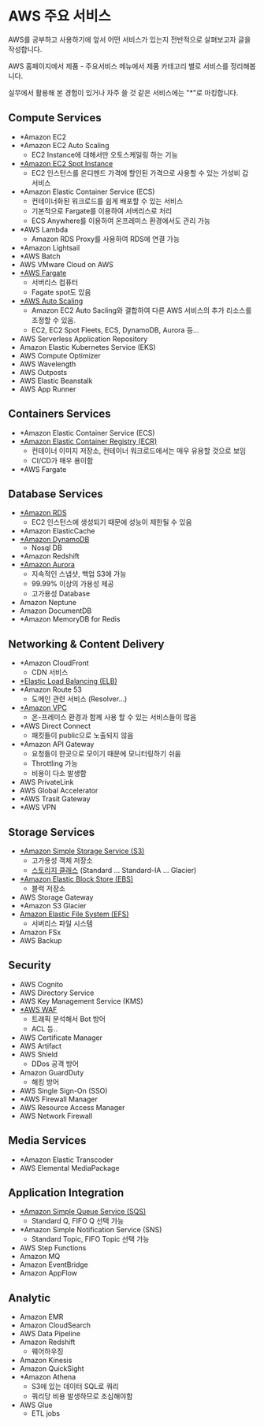 # AWS 주요 서비스
AWS를 공부하고 사용하기에 앞서 어떤 서비스가 있는지 전반적으로 살펴보고자 글을 작성합니다.

AWS 홈페이지에서 제품 - 주요서비스 메뉴에서 제품 카테고리 별로 서비스를 정리해봅니다.

실무에서 활용해 본 경험이 있거나 자주 쓸 것 같은 서비스에는 "*"로 마킹합니다.

## Compute Services
- *Amazon EC2
- *Amazon EC2 Auto Scaling
  - EC2 Instance에 대해서만 오토스케일링 하는 기능
- [*Amazon EC2 Spot Instance](https://aws.amazon.com/ec2/spot/)
  -  EC2 인스턴스를 온디멘드 가격에 할인된 가격으로 사용할 수 있는 가성비 갑 서비스
- *Amazon Elastic Container Service (ECS)
  - 컨테이너화된 워크로드를 쉽게 배포할 수 있는 서비스
  - 기본적으로 Fargate를 이용하여 서버리스로 처리
  - ECS Anywhere를 이용하여 온프레미스 환경에서도 관리 가능
- *AWS Lambda
  - Amazon RDS Proxy를 사용하여 RDS에 연결 가능
- *Amazon Lightsail
- *AWS Batch
- AWS VMware Cloud on AWS
- [*AWS Fargate](https://aws.amazon.com/fargate)
  - 서버리스 컴퓨터
  - Fagate spot도 있음
- [*AWS Auto Scaling](https://aws.amazon.com/autoscaling/)
    - Amazon EC2 Auto Sacling와 결합하여 다른 AWS 서비스의 추가 리소스를 조정할 수 있음.
    - EC2, EC2 Spot Fleets, ECS, DynamoDB, Aurora 등...
- AWS Serverless Application Repository
- Amazon Elastic Kubernetes Service (EKS) 
- AWS Compute Optimizer
- AWS Wavelength
- AWS Outposts
- AWS Elastic Beanstalk
- AWS App Runner

## Containers Services
- *Amazon Elastic Container Service (ECS)
- [*Amazon Elastic Container Registry (ECR)](https://aws.amazon.com/ecr/)
  - 컨테이너 이미지 저장소, 컨테이너 워크로드에서는 매우 유용할 것으로 보임
  - CI/CD가 매우 용이함
- *AWS Fargate

## Database Services
- [*Amazon RDS](https://aws.amazon.com/rds/features/)
  - EC2 인스턴스에 생성되기 때문에 성능이 제한될 수 있음
- *Amazon ElasticCache
- [*Amazon DynamoDB](https://aws.amazon.com/dynamodb/features/)
  - Nosql DB
- *Amazon Redshift
- [*Amazon Aurora](https://aws.amazon.com/rds/aurora/features)
  - 지속적인 스냅샷, 백업 S3에 가능
  - 99.99% 이상의 가용성 제공
  - 고가용성 Database
- Amazon Neptune
- Amazon DocumentDB
- *Amazon MemoryDB for Redis

## Networking & Content Delivery
- *Amazon CloudFront
  - CDN 서비스
- [*Elastic Load Balancing (ELB)](https://aws.amazon.com/elasticloadbalancing/features/)
- *Amazon Route 53
  - 도메인 관련 서비스 (Resolver...)
- [*Amazon VPC](https://aws.amazon.com/vpc/features/)
  - 온-프레미스 환경과 함께 사용 할 수 있는 서비스들이 많음
- *AWS Direct Connect
  - 패킷들이 public으로 노출되지 않음
- *Amazon API Gateway
  - 요청들이 한곳으로 모이기 때문에 모니터링하기 쉬움
  - Throttling 가능
  - 비용이 다소 발생함
- AWS PrivateLink
- AWS Global Accelerator
- *AWS Trasit Gateway
- *AWS VPN

## Storage Services
- [*Amazon Simple Storage Service (S3)](https://aws.amazon.com/s3/)
  - 고가용성 객체 저장소
  - [스토리지 클래스](https://aws.amazon.com/s3/storage-classes) (Standard ... Standard-IA ... Glacier)
- [*Amazon Elastic Block Store (EBS)](https://aws.amazon.com/ebs)
  - 블럭 저장소
- AWS Storage Gateway
- *Amazon S3 Glacier
- [Amazon Elastic File System (EFS)](https://aws.amazon.com/efs)
  - 서버리스 파일 시스템
- Amazon FSx
- AWS Backup

## Security
- AWS Cognito
- AWS Directory Service
- AWS Key Management Service (KMS)
- [*AWS WAF](https://aws.amazon.com/waf)
  - 트래픽 분석해서 Bot 방어
  - ACL 등..
- AWS Certificate Manager
- AWS Artifact
- AWS Shield
  - DDos 공격 방어
- Amazon GuardDuty
  - 해킹 방어
- AWS Single Sign-On (SSO)
- *AWS Firewall Manager
- AWS Resource Access Manager
- AWS Network Firewall

## Media Services
- *Amazon Elastic Transcoder
- AWS Elemental MediaPackage

## Application Integration
- [*Amazon Simple Queue Service (SQS)](https://aws.amazon.com/sqs/features/)
  - Standard Q, FIFO Q 선택 가능
- *Amazon Simple Notification Service (SNS)
  - Standard Topic, FIFO Topic 선택 가능
- AWS Step Functions
- Amazon MQ
- Amazon EventBridge
- Amazon AppFlow

## Analytic
- Amazon EMR
- Amazon CloudSearch
- AWS Data Pipeline
- Amazon Redshift
  - 웨어하우징
- Amazon Kinesis
- Amazon QuickSight
- *Amazon Athena
  - S3에 있는 데이터 SQL로 쿼리
  - 쿼리당 비용 발생하므로 조심해야함
- AWS Glue
  - ETL jobs
